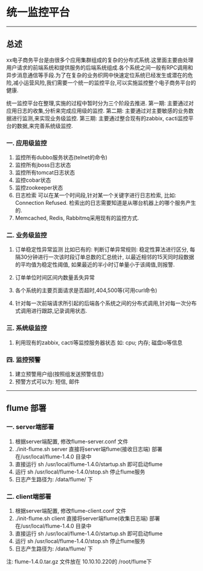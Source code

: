 # 统一监控平台

----

## 总述


xx电子商务平台是由很多个应用集群组成的复杂的分布式系统.这里面主要由处理用户请求的前端系统和提供服务的后端系统组成.各个系统之间一般有RPC调用和异步消息通信等手段.为了在复杂的业务织网中快速定位系统已经发生或潜在的危险,减小运营风险,我们需要一个统一的监控平台,可以实施监控整个电子商务平台的健康.

统一监控平台在整理,实施的过程中暂时分为三个阶段去推进.
第一期: 主要通过对应用日志的收集,分析来完成应用级的监控.
第二期: 主要通过对主要敏感的业务数据进行监测,来实现业务级监控.
第三期: 主要通过整合现有的zabbix, cacti监控平台的数据,来完善系统级监控.

### 一. 应用级监控
1. 监控所有dubbo服务状态(telnet的命令)
2. 监控所有jboss日志状态
3. 监控所有tomcat日志状态
4. 监控cobar状态
5. 监控zookeeper状态
6. 日志检索
可以在某一个时间段,针对某一个关键字进行日志检索, 比如: Connection Refused. 检索出的日志需要知道是从哪台机器上的哪个服务产生的.
7. Memcached, Redis, Rabbitmq采用现有的监控方式.

### 二. 业务级监控
1. 订单稳定性异常监测
比如已有的: 判断订单异常规则: 稳定性算法进行区分, 每隔30分钟进行一次该时段订单总数的汇总统计, 以最近相邻的15天同时段数据的平均值为稳定性阈值, 如果最近的半小时订单量小于该阈值,则报警.

2. 订单单位时间区间内数量丢失异常

3. 各个系统的主要页面请求是否超时,404,500等(可用curl命令)

4. 针对每一次前端请求所引起的后端各个系统之间的分布式调用,针对每一次分布式调用进行跟踪,记录调用状态.

### 三. 系统级监控
1. 利用现有的zabbix, cacti等监控服务器状态
   如: cpu; 内存; 磁盘io等信息

### 四. 监控预警
1. 建立预警用户组(按照组发送预警信息)
2. 预警方式可以为: 短信, 邮件


----


## flume 部署

### 一. server端部署 
1. 根据server端配置, 修改flume-server.conf 文件 
2. ./init-flume.sh server  直接将server端flume(接收日志端) 部署在/usr/local/flume-1.4.0 目录中
3. 直接运行 sh /usr/local/flume-1.4.0/startup.sh 即可启动flume
4. 运行 sh /usr/local/flume-1.4.0/stop.sh  停止flume服务
5. 日志产生路径为: /data/flume/ 下

### 二. client端部署
1. 根据server端配置, 修改flume-client.conf 文件 
2. ./init-flume.sh client  直接将server端flume(收集日志端) 部署在/usr/local/flume-1.4.0 目录中
3. 直接运行 sh /usr/local/flume-1.4.0/startup.sh 即可启动flume
4. 运行 sh /usr/local/flume-1.4.0/stop.sh  停止flume服务
5. 日志产生路径为: /data/flume/ 下

注: flume-1.4.0.tar.gz 文件放在 10.10.10.220的 /root/flume下
